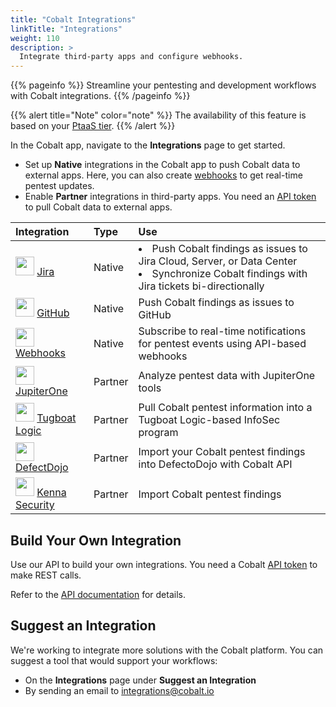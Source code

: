 ```yaml
---
title: "Cobalt Integrations"
linkTitle: "Integrations"
weight: 110
description: >
  Integrate third-party apps and configure webhooks.
---
```


{{% pageinfo %}}
Streamline your pentesting and development workflows with Cobalt integrations.
{{% /pageinfo %}}

{{% alert title="Note" color="note" %}}
The availability of this feature is based on your <a href="https://www.cobalt.io/pentest-pricing" target="_blank">PtaaS tier</a>.
{{% /alert %}}
 
In the Cobalt app, navigate to the **Integrations** page to get started.

- Set up **Native** integrations in the Cobalt app to push Cobalt data to external apps. Here, you can also create [webhooks](/integrations/webhooks/) to get real-time pentest updates.
- Enable **Partner** integrations in third-party apps. You need an [API token](/apiusecases/create_asset/#create-an-api-token-in-the-cobalt-ui) to pull Cobalt data to external apps.

<!-- Links to Zendesk are temporary. We'll change them once the content is moved to Product Docs. -->
| Integration | Type | Use |
|:---|:---|:---|
| <img src="/integrations/Jira.png" width="30"> [Jira](https://cobaltio.zendesk.com/hc/en-us/sections/4407694113044-Integration-Guides) | Native | <li>Push Cobalt findings as issues to Jira Cloud, Server, or Data Center</li><li>Synchronize Cobalt findings with Jira tickets bi-directionally</li>
| <img src="/integrations/Github.png" width="30"> [GitHub](https://cobaltio.zendesk.com/hc/en-us/articles/360058712591-How-do-I-set-up-GitHub-Integration-) | Native | Push Cobalt findings as issues to GitHub
| <img src="/integrations/Webhooks.png" width="30"> [Webhooks](/integrations/webhooks/) | Native | Subscribe to real-time notifications for pentest events using API-based webhooks
| <img src="/integrations/Jupiterone.png" width="30"> [JupiterOne](https://community.askj1.com/kb/articles/994-cobalt-integration-with-jupiterone) | Partner | Analyze pentest data with JupiterOne tools
| <img src="/integrations/Tugboatlogic.png" width="30"> [Tugboat Logic](https://tugboatlogic.com/integrations/cobalt/) | Partner | Pull Cobalt pentest information into a Tugboat Logic-based InfoSec program
| <img src="/integrations/Defectdojo.png" width="30"> [DefectDojo](https://defectdojo.github.io/django-DefectDojo/integrations/parsers/#cobaltio-api-import) | Partner | Import your Cobalt pentest findings into DefectoDojo with Cobalt API
| <img src="/integrations/Kennasecurity.png" width="30"> [Kenna Security](https://github.com/KennaSecurity/toolkit/tree/main/tasks/connectors/cobaltio#readme) | Partner | Import Cobalt pentest findings

## Build Your Own Integration

Use our API to build your own integrations. You need a Cobalt [API token](/apiusecases/create_asset/#create-an-api-token-in-the-cobalt-ui) to make REST calls.

Refer to the [API documentation](https://docs.cobalt.io/) for details.

## Suggest an Integration

We're working to integrate more solutions with the Cobalt platform. You can suggest a tool that would support your workflows:

- On the **Integrations** page under **Suggest an Integration**
- By sending an email to [integrations@cobalt.io](mailto:integrations@cobalt.io)
